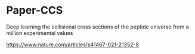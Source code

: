 # Paper-CCS
Deep learning the collisional cross sections of the peptide universe from a million experimental values

https://www.nature.com/articles/s41467-021-21352-8
